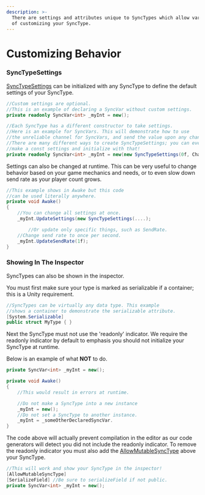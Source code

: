 ```yaml
---
description: >-
  There are settings and attributes unique to SyncTypes which allow various ways
  of customizing your SyncType.
---
```


# Customizing Behavior

### SyncTypeSettings

[SyncTypeSettings](https://fish-networking.com/FishNet/api/api/FishNet.Object.Synchronizing.SyncTypeSettings.html) can be initialized with any SyncType to define the default settings of your SyncType.

```csharp
//Custom settings are optional.
//This is an example of declaring a SyncVar without custom settings.
private readonly SyncVar<int> _myInt = new();

//Each SyncType has a different constructor to take settings.
//Here is an example for SyncVars. This will demonstrate how to use
//the unreliable channel for SyncVars, and send the value upon any change.
//There are many different ways to create SyncTypeSettings; you can even
//make a const settings and initialize with that!
private readonly SyncVar<int> _myInt = new(new SyncTypeSettings(0f, Channel.Unreliable));
```

Settings can also be changed at runtime. This can be very useful to change behavior based on your game mechanics and needs, or to even slow down send rate as your player count grows.

```csharp
//This example shows in Awake but this code
//can be used literally anywhere.
private void Awake()
{
    //You can change all settings at once.
    _myInt.UpdateSettings(new SyncTypeSettings(....);

        //Or update only specific things, such as SendRate.
    //Change send rate to once per second.
    _myInt.UpdateSendRate(1f);
}
```

### Showing In The Inspector

SyncTypes can also be shown in the inspector.&#x20;

You must first make sure your type is marked as serializable if a container; this is a Unity requirement.

```csharp
//SyncTypes can be virtually any data type. This example
//shows a container to demonstrate the serializable attribute.
[System.Serializable]
public struct MyType { }
```

Next the SyncType must not use the 'readonly' indicator. We require the readonly indicator by default to emphasis you should not initialize your SyncType at runtime.

Below is an example of what **NOT** to do.

```csharp
private SyncVar<int> _myInt = new();

private void Awake()
{
    //This would result in errors at runtime.

    //Do not make a SyncType into a new instance
    _myInt = new();
    //Do not set a SyncType to another instance.
    _myInt = _someOtherDeclaredSyncVar.
}
```

The code above will actually prevent compilation in the editor as our code generators will detect you did not include the readonly indicator. To remove the readonly indicator you must also add the [AllowMutableSyncType](https://fish-networking.com/FishNet/api/api/FishNet.CodeGenerating.AllowMutableSyncTypeAttribute.html) above your SyncType.

```csharp
//This will work and show your SyncType in the inspector!
[AllowMutableSyncType]
[SerializeField] //Be sure to serializeField if not public.
private SyncVar<int> _myInt = new();
```

